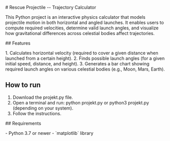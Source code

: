\# Rescue Projectile -- Trajectory Calculator

This Python project is an interactive physics calculator that models
projectile motion in both horizontal and angled launches. It enables
users to compute required velocities, determine valid launch angles, and
visualize how gravitational differences across celestial bodies affect
trajectories.

\## Features

1\. Calculates horizontal velocity (required to cover a given distance
when launched from a certain height). 2. Finds possible launch angles
(for a given initial speed, distance, and height). 3. Generates a bar
chart showing required launch angles on various celestial bodies (e.g.,
Moon, Mars, Earth).

## How to run

1. Download the projekt.py file.
2. Open a terminal and run: python projekt.py or python3 projekt.py (depending on your system).
3. Follow the instructions. 

\## Requirements

\- Python 3.7 or newer - \`matplotlib\` library
